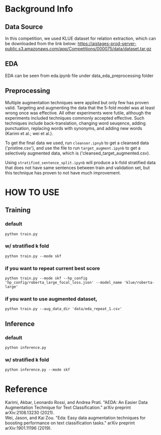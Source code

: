 # Background Info

## Data Source
In this competition, we used KLUE dataset for relation extraction, which can be downloaded from the link below:
https://aistages-prod-server-public.s3.amazonaws.com/app/Competitions/000075/data/dataset.tar.gz

## EDA
EDA can be seen from eda.ipynb file under data_eda_preprocessing folder

## Preprocessing
Multiple augmentation techniques were applied but only few has proven valid. Targeting and augmenting the data that the 5-fold model was at least wrong once was effective. All other experiments were futile, although the experiments included techniques commonly accepted effective. Such techniques include back-translation, changing word seuqence, adding punctuation, replacing words with synonyms, and adding new words (Karimi et al.; wei et al.).

To get the final data we used, run
`cleanser.ipnyb` to get a cleansed data ('pristine.csv'), and use the file to run
`target_augment.ipynb` to get a selectively augmented data, which is ('cleansed_target_augmented.csv).

Using `stratified_sentence_split.ipynb` will produce a k-fold stratified data that does not have same sentences between train and validation set, but this technique has proven to not have much improvement.

# HOW TO USE

## Training
### default
`python train.py`

### w/ stratified k fold
`python train.py --mode skf`

### if you want to repeat current best score
`python train.py --mode skf --hp_config 'hp_config/roberta_large_focal_loss.json' --model_name 'klue/roberta-large'`

### if you want to use augmented dataset,
`python train.py --aug_data_dir 'data/eda_repeat_1.csv'`


## Inference
### default
`python inference.py`
### w/ stratified k fold
`python inference.py --mode skf`


# Reference
Karimi, Akbar, Leonardo Rossi, and Andrea Prati. "AEDA: An Easier Data Augmentation Technique for Text Classification." arXiv preprint arXiv:2108.13230 (2021). <br>
Wei, Jason, and Kai Zou. "Eda: Easy data augmentation techniques for boosting performance on text classification tasks." arXiv preprint arXiv:1901.11196 (2019).